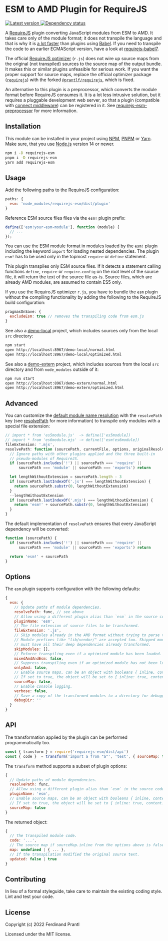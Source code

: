 # ESM to AMD Plugin for RequireJS

[![Latest version](https://img.shields.io/npm/v/requirejs-esm)
 ![Dependency status](https://img.shields.io/librariesio/release/npm/requirejs-esm)
](https://www.npmjs.com/package/requirejs-esm)

A [RequireJS] plugin converting JavaScript modules from ESM to AMD. It takes care only of the module format; it does not transpile the language and that is why it is [a lot faster] than plugins using [Babel]. If you need to transpile the code to an earlier ECMAScript version, have a look at [requirejs-babel7].

The official [RequireJS optimizer] (`r.js`) does not wire up source maps from the original (not transpiled) sources to the source map of the output bundle. It makes this or similar plugins unfeasible for serious work. If you want the proper support for source maps, replace the official optimizer package ([`requirejs`]) with the forked [`@prantlf/requirejs`], which is fixed.

An alternative to this plugin is a preprocessor, which converts the module format before RequireJS consumes it. It is a lot less intrusive solution, but it requires a pluggable development web server, so that a plugin (compatible with [connect middleware]) can be registered in it. See [requirejs-esm-preprocessor] for more information.

## Installation

This module can be installed in your project using [NPM], [PNPM] or [Yarn]. Make sure, that you use [Node.js] version 14 or newer.

```sh
npm i -D requirejs-esm
pnpm i -D requirejs-esm
yarn add requirejs-esm
```

## Usage

Add the following paths to the RequireJS configuration:

```javascript
paths: {
  esm: 'node_modules/requirejs-esm/dist/plugin'
}
```

Reference ESM source files files via the `esm!` plugin prefix:

```javascript
define(['esm!your-esm-module'], function (module) {
  // ...
});
```

You can use the ESM module format in modules loaded by the `esm!` plugin including the keyword `import` for loading nested dependencies. The plugin `esm!` has to be used only in the topmost `require` or `define` statement.

This plugin transpiles only ESM source files. If it detects a statement calling functions `define`, `require` or `require.config` on the root level of the source file, it will return the text of the source file as-is. Source files, which are already AMD modules, are assumed to contain ES5 only.

If you use the RequireJS optimizer `r.js`, you have to bundle the `esm` plugin without the compiling functionality by adding the following to the RequireJS build configuration:

```js
pragmasOnSave: {
  excludeEsm: true // removes the transpiling code from esm.js
}
```

See also a [demo-local] project, which includes sources only from the local `src` directory:

```sh
npm start
open http://localhost:8967/demo-local/normal.html
open http://localhost:8967/demo-local/optimized.html
```

See also a [demo-extern] project, which includes sources from the local `src` directory and from `node_modules` outside of it:

```sh
npm run start
open http://localhost:8967/demo-extern/normal.html
open http://localhost:8967/demo-extern/optimized.html
```

## Advanced

You can customize the [default module name resolution] with the `resolvePath` key (see [resolvePath] for more information) to transpile only modules with a special file extension:

```js
// import * from 'es5module.js'  -> define(['es5module])
// import * from 'es6module.mjs' -> define(['esm!es6module])
fileExtension: '.mjs',
resolvePath: function (sourcePath, currentFile, options, originalResolvePath) {
  // Ignore paths with other plugins applied and the three built-in
  // pseudo-modules of RequireJS.
  if (sourcePath.includes('!') || sourcePath === 'require' ||
      sourcePath === 'module' || sourcePath === 'exports') return

  let lengthWithoutExtension = sourcePath.length - 3
  if (sourcePath.lastIndexOf('.js') === lengthWithoutExtension) {
    return sourcePath.substr(0, lengthWithoutExtension)
  }
  --lengthWithoutExtension
  if (sourcePath.lastIndexOf('.mjs') === lengthWithoutExtension) {
    return 'esm!' + sourcePath.substr(0, lengthWithoutExtension)
  }
}
```

The default implementation of `resolvePath` ensures that every JavaScript dependency will be converted:

```js
function (sourcePath) {
  if (sourcePath.includes('!') || sourcePath === 'require' ||
      sourcePath === 'module' || sourcePath === 'exports') return

  return 'esm!' + sourcePath
}
```

## Options

The `esm` plugin supports configuration with the following defaults:

```js
{
  esm: {
    // Update paths of module dependencies.
    resolvePath: func, // see above
    // Allow using a different plugin alias than `esm` in the source code.
    pluginName: 'esm',
    // The file extension of source files to be transformed.
    fileExtension: '.js',
    // Skip modules already in the AMD format without trying to parse them.
    // Module prefixes like "lib/vendor/" are accepted too. Skipped modules
    // must have all their deep dependencies already transformed.
    skipModules: [],
    // Enforce transpiling even if a optimized module has been loaded.
    mixedAmdAndEsm: false,
    // Suppress transpiling even if an optimized module has not been loaded yet.
    onlyAmd: false,
    // Enable source maps, can be an object with booleans { inline, content }.
    // If set to true, the object will be set to { inline: true, content: true }.
    sourceMap: false,
    // Enable console logging.
    verbose: false,
    // Save a copy of the transformed modules to a directory for debugging purposes.
    debugDir: ''
  }
}
```

## API

The transformation applied by the plugin can be performed programmatically too.

```js
const { transform } = require('requirejs-esm/dist/api')
const { code }  = transform('import a from "a"', 'test', { sourceMap: true })
```

The `transform` method supports a subset of plugin options:

```js
{
  // Update paths of module dependencies.
  resolvePath: func,
  // Allow using a different plugin alias than `esm` in the source code.
  pluginName: 'esm',
  // Enable source maps, can be an object with booleans { inline, content }.
  // If set to true, the object will be set to { inline: true, content: true }.
  sourceMap: false
}
```

The returned object:

```js
{
  // The transpiled module code.
  code: '...',
  // The source map if sourceMap.inline from the options above is false.
  map: undefined | { ... },
  // If the transpilation modified the original source text.
  updated: false | true
}
```

## Contributing

In lieu of a formal styleguide, take care to maintain the existing coding style. Lint and test your code.

## License

Copyright (c) 2022 Ferdinand Prantl

Licensed under the MIT license.

[Babel]: https://babeljs.io/
[RequireJS]: http://requirejs.org
[RequireJS optimizer]: https://requirejs.org/docs/optimization.html
[requirejs-babel7]: https://www.npmjs.com/package/requirejs-babel7
[requirejs-esm-preprocessor]: https://www.npmjs.com/package/requirejs-esm-preprocessor
[connect middleware]: https://github.com/senchalabs/connect/wiki
[`requirejs`]: https://www.npmjs.com/package/requirejs
[`@prantlf/requirejs`]: https://www.npmjs.com/package/@prantlf/requirejs
[Node.js]: http://nodejs.org/
[NPM]: https://www.npmjs.com/
[PNPM]: https://pnpm.io/
[Yarn]: https://yarnpkg.com/
[demo-local]: https://github.com/prantlf/requirejs-esm/tree/master/demo-local
[demo-extern]: https://github.com/prantlf/requirejs-esm/tree/master/demo-extern
[default module name resolution]: https://github.com/prantlf/requirejs-esm/blob/master/src/resolve-path.js#L48
[resolvePath]: https://github.com/tleunen/babel-plugin-module-resolver/blob/master/DOCS.md#resolvepath
[a lot faster]: ./perf/README.md#readme

